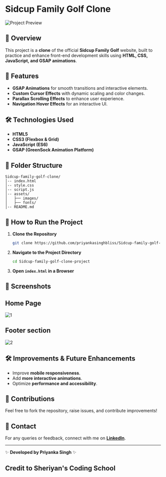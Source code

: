 # Sidcup Family Golf Clone

![Project Preview](https://sidcup-family-golf-clone-project.vercel.app/)

## 📌 Overview
This project is a **clone** of the official **Sidcup Family Golf** website, built to practice and enhance front-end development skills using **HTML, CSS, JavaScript, and GSAP animations**.

## 🚀 Features
- **GSAP Animations** for smooth transitions and interactive elements.
- **Custom Cursor Effects** with dynamic scaling and color changes.
- **Parallax Scrolling Effects** to enhance user experience.
- **Navigation Hover Effects** for an interactive UI.

## 🛠️ Technologies Used
- **HTML5**
- **CSS3 (Flexbox & Grid)**
- **JavaScript (ES6)**
- **GSAP (GreenSock Animation Platform)**

## 📂 Folder Structure
```
Sidcup-family-golf-clone/
│-- index.html
│-- style.css
│-- script.js
│-- assets/
│   ├── images/
│   ├── fonts/
│-- README.md
```

## 🎯 How to Run the Project
1. **Clone the Repository**
   ```bash
   git clone https://github.com/priyankasinghbliss/Sidcup-family-golf-clone-project.git
   ```
2. **Navigate to the Project Directory**
   ```bash
   cd Sidcup-family-golf-clone-project
   ```
3. **Open `index.html` in a Browser**

## 📸 Screenshots
## Home Page
![1](https://github.com/user-attachments/assets/2d15a732-32e6-47c2-b65c-7442d791cdcd)
## Footer section
![2](https://github.com/user-attachments/assets/2564116f-ebfd-4dca-8b8c-141d21720f45)

## 🛠️ Improvements & Future Enhancements
- Improve **mobile responsiveness**.
- Add **more interactive animations**.
- Optimize **performance and accessibility**.

## 🙌 Contributions
Feel free to fork the repository, raise issues, and contribute improvements!

## 📩 Contact
For any queries or feedback, connect with me on **[LinkedIn](https://www.linkedin.com/in/priyanka-singh-bliss/)**.

---
✨ **Developed by Priyanka Singh** ✨
## Credit to Sheriyan's Coding School

